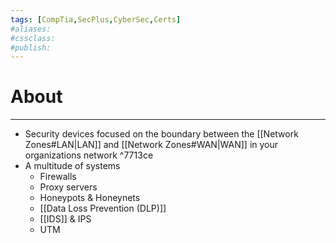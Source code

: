 ```yaml
---
tags: [CompTia,SecPlus,CyberSec,Certs]
#aliases:
#cssclass:
#publish:
---
```


# About
---
- Security devices focused on the boundary between the [[Network Zones#LAN|LAN]] and [[Network Zones#WAN|WAN]] in your organizations network ^7713ce
- A multitude of systems
	- Firewalls
	- Proxy servers
	- Honeypots & Honeynets
	- [[Data Loss Prevention (DLP)]]
	- [[IDS]] & IPS
	- UTM